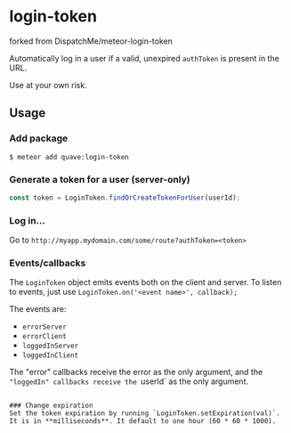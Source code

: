 login-token
============
forked from DispatchMe/meteor-login-token

Automatically log in a user if a valid, unexpired `authToken` is present in the URL.

Use at your own risk.

## Usage

### Add package
```
$ meteor add quave:login-token
```

### Generate a token for a user (server-only)
```js
const token = LoginToken.findOrCreateTokenForUser(userId);
```

### Log in...
Go to `http://myapp.mydomain.com/some/route?authToken=<token>`

### Events/callbacks
The `LoginToken` object emits events both on the client and server. To listen to events, just use `LoginToken.on('<event name>', callback);`

The events are:

* `errorServer`
* `errorClient`
* `loggedInServer`
* `loggedInClient`

The "error" callbacks receive the error as the only argument, and the `"loggedIn" callbacks receive the `userId` as the only argument.
```

### Change expiration
Set the token expiration by running `LoginToken.setExpiration(val)`. It is in **milliseconds**. It default to one hour (60 * 60 * 1000).

